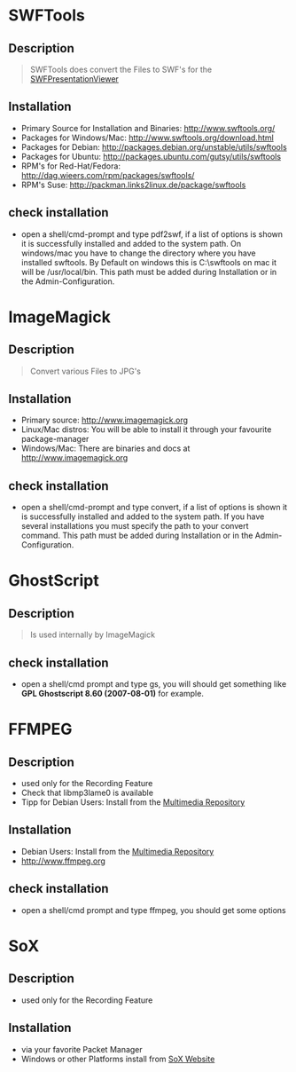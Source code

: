 

# SWFTools #

## Description ##

> SWFTools does convert the Files to SWF's for the [SWFPresentationViewer](SWFPresentationViewer.md)

## Installation ##

  * Primary Source for Installation and Binaries: http://www.swftools.org/
  * Packages for Windows/Mac: http://www.swftools.org/download.html
  * Packages for Debian: http://packages.debian.org/unstable/utils/swftools
  * Packages for Ubuntu: http://packages.ubuntu.com/gutsy/utils/swftools
  * RPM's for Red-Hat/Fedora: http://dag.wieers.com/rpm/packages/swftools/
  * RPM's Suse: http://packman.links2linux.de/package/swftools

## check installation ##

  * open a shell/cmd-prompt and type pdf2swf, if a list of options is shown it is successfully installed and added to the system path. On windows/mac you have to change the directory where you have installed swftools. By Default on windows this is C:\swftools on mac it will be /usr/local/bin. This path must be added during Installation or in the Admin-Configuration.


# ImageMagick #

## Description ##

> Convert various Files to JPG's

## Installation ##

  * Primary source: http://www.imagemagick.org
  * Linux/Mac distros: You will be able to install it through your favourite package-manager
  * Windows/Mac: There are binaries and docs at http://www.imagemagick.org

## check installation ##

  * open a shell/cmd-prompt and type convert, if a list of options is shown it is successfully installed and added to the system path. If you have several installations you must specify the path to your convert command.  This path must be added during Installation or in the Admin-Configuration.

# GhostScript #

## Description ##

> Is used internally by ImageMagick

## check installation ##

  * open a shell/cmd prompt and type gs, you will should get something like **GPL Ghostscript 8.60 (2007-08-01)** for example.

# FFMPEG #

## Description ##

  * used only for the Recording Feature
  * Check that libmp3lame0 is available
  * Tipp for Debian Users: Install from the [Multimedia Repository](http://debian-multimedia.org/)

## Installation ##

  * Debian Users: Install from the [Multimedia Repository](http://debian-multimedia.org/)
  * http://www.ffmpeg.org

## check installation ##

  * open a shell/cmd prompt and type ffmpeg, you should get some options

# SoX #

## Description ##

  * used only for the Recording Feature

## Installation ##

  * via your favorite Packet Manager
  * Windows or other Platforms install from [SoX Website](http://sox.sourceforge.net/)